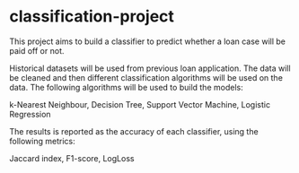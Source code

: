 # classification-project
This project aims to build a classifier to predict whether a loan case will be paid off or not.

Historical datasets will be used from previous loan application. The data will be cleaned and then different classification algorithms will be used on the data.
The following algorithms will be used to build the models:

k-Nearest Neighbour, Decision Tree, Support Vector Machine, Logistic Regression

The results is reported as the accuracy of each classifier, using the following metrics:

Jaccard index, F1-score, LogLoss
